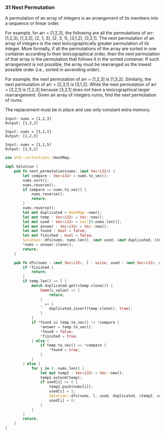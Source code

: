 ### 31 Next Permutation

A permutation of an array of integers is an arrangement of its members into a sequence or linear order.

For example, for arr = [1,2,3], the following are all the permutations of arr: [1,2,3], [1,3,2], [2, 1, 3], [2, 3, 1], [3,1,2], [3,2,1].
The next permutation of an array of integers is the next lexicographically greater permutation of its integer. More formally, if all the permutations of the array are sorted in one container according to their lexicographical order, then the next permutation of that array is the permutation that follows it in the sorted container. If such arrangement is not possible, the array must be rearranged as the lowest possible order (i.e., sorted in ascending order).

For example, the next permutation of arr = [1,2,3] is [1,3,2].
Similarly, the next permutation of arr = [2,3,1] is [3,1,2].
While the next permutation of arr = [3,2,1] is [1,2,3] because [3,2,1] does not have a lexicographical larger rearrangement.
Given an array of integers nums, find the next permutation of nums.

The replacement must be in place and use only constant extra memory.

```
Input: nums = [1,2,3]
Output: [1,3,2]
```

```
Input: nums = [3,2,1]
Output: [1,2,3]
```

```
Input: nums = [1,1,5]
Output: [1,5,1]
```


```rust
use std::collections::HashMap;

impl Solution {
    pub fn next_permutation(nums: &mut Vec<i32>) {
        let compare : Vec<i32> = nums.to_vec();
        nums.sort();
        nums.reverse();
        if compare == nums.to_vec() {
            nums.reverse();
            return;
        }
        nums.reverse();
        let mut duplicated = HashMap::new();
        let mut temp : Vec<i32> = Vec::new();
        let mut used : Vec<i32> = vec![0;nums.len()];
        let mut answer : Vec<i32> = Vec::new();
        let mut found : bool = false;
        let mut finished : bool = false;
        Solution::dfs(nums, nums.len(), &mut used, &mut duplicated, &temp, &compare, &mut answer, &mut found, &mut finished);
        *nums = answer.clone();
        return;
    }

    pub fn dfs(nums : &mut Vec<i32>, l : usize, used : &mut Vec<i32>, duplicated : &mut HashMap<Vec<i32>, bool>, temp : &Vec<i32>, compare : &Vec<i32>, answer : &mut Vec<i32>, found : &mut bool, finished : &mut bool){
        if *finished {
            return;
        }
        if temp.len() == l {
            match duplicated.get(&temp.clone()) {
                Some(&_value) => {
                    return;
                }
                _ => {
                    duplicated.insert(temp.clone(), true);
                }
            }
            if *found && temp.to_vec() != *compare {
                *answer = temp.to_vec();
                *found = false;
                *finished = true;
            } else {
                if temp.to_vec() == *compare {
                    *found = true;
                }
            }
        } else {
            for i in 0..nums.len() {
                let mut temp2 : Vec<i32> = Vec::new();
                temp2.extend(temp);
                if used[i] == 0 {
                    temp2.push(nums[i]);
                    used[i] = 1;
                    Solution::dfs(nums, l, used, duplicated, &temp2, compare, answer, found, finished);
                    used[i] = 0;
                }
            }
        }
        return;
    }
}
```
